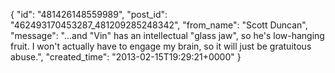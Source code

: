  {
   "id": "481426148559989",
   "post_id": "462493170453287_481209285248342",
   "from_name": "Scott Duncan",
   "message": "...and \"Vin\" has an intellectual \"glass jaw\", so he's low-hanging fruit. I won't actually have to engage my brain, so it will just be gratuitous abuse.",
   "created_time": "2013-02-15T19:29:21+0000"
 }
